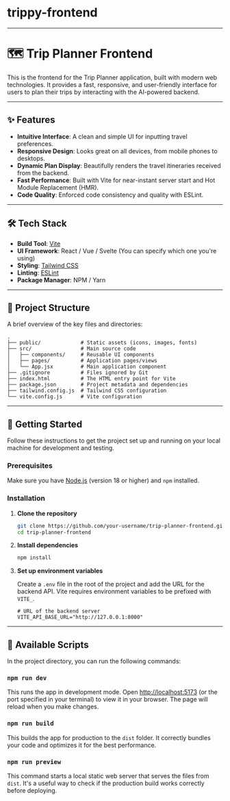 # trippy-frontend
-----

# 🗺️ Trip Planner Frontend

This is the frontend for the Trip Planner application, built with modern web technologies. It provides a fast, responsive, and user-friendly interface for users to plan their trips by interacting with the AI-powered backend.

-----

## ✨ Features

  - **Intuitive Interface**: A clean and simple UI for inputting travel preferences.
  - **Responsive Design**: Looks great on all devices, from mobile phones to desktops.
  - **Dynamic Plan Display**: Beautifully renders the travel itineraries received from the backend.
  - **Fast Performance**: Built with Vite for near-instant server start and Hot Module Replacement (HMR).
  - **Code Quality**: Enforced code consistency and quality with ESLint.

-----

## 🛠️ Tech Stack

  - **Build Tool**: [Vite](https://vitejs.dev/)
  - **UI Framework**: React / Vue / Svelte (You can specify which one you're using)
  - **Styling**: [Tailwind CSS](https://tailwindcss.com/)
  - **Linting**: [ESLint](https://eslint.org/)
  - **Package Manager**: NPM / Yarn

-----

## 📂 Project Structure

A brief overview of the key files and directories:

```
.
├── public/             # Static assets (icons, images, fonts)
├── src/                # Main source code
│   ├── components/     # Reusable UI components
│   ├── pages/          # Application pages/views
│   └── App.jsx         # Main application component
├── .gitignore          # Files ignored by Git
├── index.html          # The HTML entry point for Vite
├── package.json        # Project metadata and dependencies
├── tailwind.config.js  # Tailwind CSS configuration
└── vite.config.js      # Vite configuration
```

-----

## 🚀 Getting Started

Follow these instructions to get the project set up and running on your local machine for development and testing.

### Prerequisites

Make sure you have [Node.js](https://nodejs.org/) (version 18 or higher) and `npm` installed.

### Installation

1.  **Clone the repository**

    ```bash
    git clone https://github.com/your-username/trip-planner-frontend.git
    cd trip-planner-frontend
    ```

2.  **Install dependencies**

    ```bash
    npm install
    ```

3.  **Set up environment variables**

    Create a `.env` file in the root of the project and add the URL for the backend API. Vite requires environment variables to be prefixed with `VITE_`.

    ```env
    # URL of the backend server
    VITE_API_BASE_URL="http://127.0.0.1:8000"
    ```

-----

## 📜 Available Scripts

In the project directory, you can run the following commands:

### `npm run dev`

This runs the app in development mode. Open [http://localhost:5173](https://www.google.com/search?q=http://localhost:5173) (or the port specified in your terminal) to view it in your browser. The page will reload when you make changes.

### `npm run build`

This builds the app for production to the `dist` folder. It correctly bundles your code and optimizes it for the best performance.

### `npm run preview`

This command starts a local static web server that serves the files from `dist`. It's a useful way to check if the production build works correctly before deploying.
